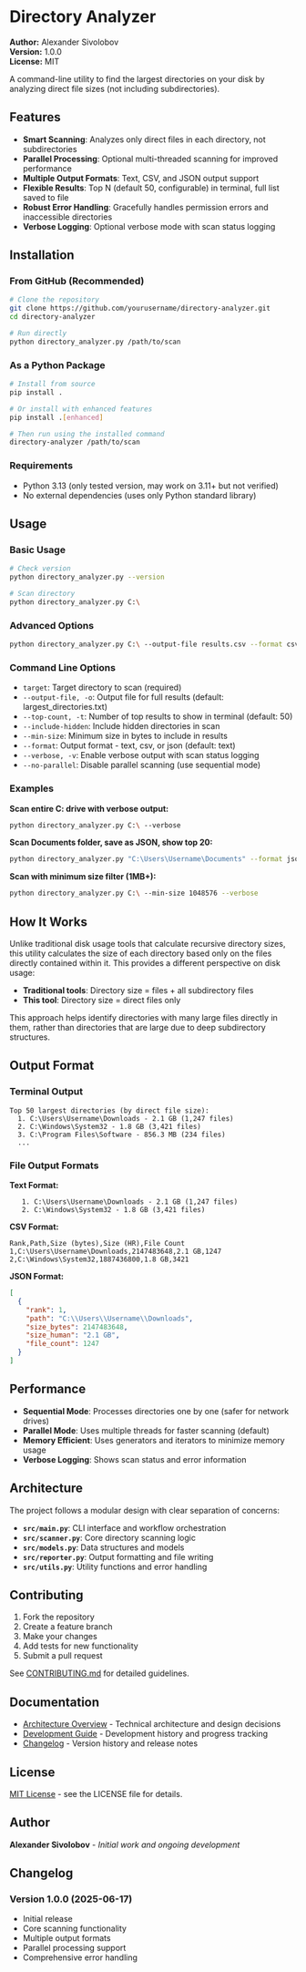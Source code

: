# Directory Analyzer

**Author:** Alexander Sivolobov  
**Version:** 1.0.0  
**License:** MIT

A command-line utility to find the largest directories on your disk by analyzing direct file sizes (not including subdirectories).

## Features

- **Smart Scanning**: Analyzes only direct files in each directory, not subdirectories
- **Parallel Processing**: Optional multi-threaded scanning for improved performance  
- **Multiple Output Formats**: Text, CSV, and JSON output support
- **Flexible Results**: Top N (default 50, configurable) in terminal, full list saved to file
- **Robust Error Handling**: Gracefully handles permission errors and inaccessible directories
- **Verbose Logging**: Optional verbose mode with scan status logging

## Installation

### From GitHub (Recommended)

```bash
# Clone the repository
git clone https://github.com/yourusername/directory-analyzer.git
cd directory-analyzer

# Run directly
python directory_analyzer.py /path/to/scan
```

### As a Python Package

```bash
# Install from source
pip install .

# Or install with enhanced features
pip install .[enhanced]

# Then run using the installed command
directory-analyzer /path/to/scan
```

### Requirements

- Python 3.13 (only tested version, may work on 3.11+ but not verified)
- No external dependencies (uses only Python standard library)

## Usage

### Basic Usage
```bash
# Check version
python directory_analyzer.py --version

# Scan directory
python directory_analyzer.py C:\
```

### Advanced Options
```bash
python directory_analyzer.py C:\ --output-file results.csv --format csv --top-count 100 --verbose
```

### Command Line Options

- `target`: Target directory to scan (required)
- `--output-file, -o`: Output file for full results (default: largest_directories.txt)
- `--top-count, -t`: Number of top results to show in terminal (default: 50)
- `--include-hidden`: Include hidden directories in scan
- `--min-size`: Minimum size in bytes to include in results
- `--format`: Output format - text, csv, or json (default: text)
- `--verbose, -v`: Enable verbose output with scan status logging
- `--no-parallel`: Disable parallel scanning (use sequential mode)

### Examples

**Scan entire C: drive with verbose output:**
```bash
python directory_analyzer.py C:\ --verbose
```

**Scan Documents folder, save as JSON, show top 20:**
```bash
python directory_analyzer.py "C:\Users\Username\Documents" --format json --top-count 20 --output-file docs_analysis.json
```

**Scan with minimum size filter (1MB+):**
```bash
python directory_analyzer.py C:\ --min-size 1048576 --verbose
```

## How It Works

Unlike traditional disk usage tools that calculate recursive directory sizes, this utility calculates the size of each directory based only on the files directly contained within it. This provides a different perspective on disk usage:

- **Traditional tools**: Directory size = files + all subdirectory files  
- **This tool**: Directory size = direct files only

This approach helps identify directories with many large files directly in them, rather than directories that are large due to deep subdirectory structures.

## Output Format

### Terminal Output
```
Top 50 largest directories (by direct file size):
  1. C:\Users\Username\Downloads - 2.1 GB (1,247 files)
  2. C:\Windows\System32 - 1.8 GB (3,421 files)
  3. C:\Program Files\Software - 856.3 MB (234 files)
  ...
```

### File Output Formats

**Text Format:**
```
   1. C:\Users\Username\Downloads - 2.1 GB (1,247 files)
   2. C:\Windows\System32 - 1.8 GB (3,421 files)
```

**CSV Format:**
```csv
Rank,Path,Size (bytes),Size (HR),File Count
1,C:\Users\Username\Downloads,2147483648,2.1 GB,1247
2,C:\Windows\System32,1887436800,1.8 GB,3421
```

**JSON Format:**
```json
[
  {
    "rank": 1,
    "path": "C:\\Users\\Username\\Downloads",
    "size_bytes": 2147483648,
    "size_human": "2.1 GB",
    "file_count": 1247
  }
]
```

## Performance

- **Sequential Mode**: Processes directories one by one (safer for network drives)
- **Parallel Mode**: Uses multiple threads for faster scanning (default)
- **Memory Efficient**: Uses generators and iterators to minimize memory usage
- **Verbose Logging**: Shows scan status and error information

## Architecture

The project follows a modular design with clear separation of concerns:

- **`src/main.py`**: CLI interface and workflow orchestration
- **`src/scanner.py`**: Core directory scanning logic
- **`src/models.py`**: Data structures and models
- **`src/reporter.py`**: Output formatting and file writing
- **`src/utils.py`**: Utility functions and error handling

## Contributing

1. Fork the repository
2. Create a feature branch
3. Make your changes
4. Add tests for new functionality
5. Submit a pull request

See [CONTRIBUTING.md](CONTRIBUTING.md) for detailed guidelines.

## Documentation

- [Architecture Overview](docs/architecture.md) - Technical architecture and design decisions
- [Development Guide](docs/DEVELOPMENT.md) - Development history and progress tracking
- [Changelog](CHANGELOG.md) - Version history and release notes

## License

[MIT License](LICENSE) - see the LICENSE file for details.

## Author

**Alexander Sivolobov** - *Initial work and ongoing development*

## Changelog

### Version 1.0.0 (2025-06-17)
- Initial release
- Core scanning functionality
- Multiple output formats
- Parallel processing support
- Comprehensive error handling
